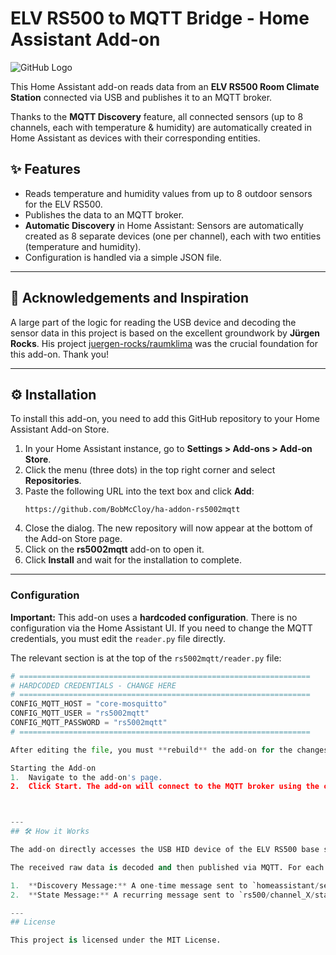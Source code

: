 # ELV RS500 to MQTT Bridge - Home Assistant Add-on

![GitHub Logo](https://img.shields.io/badge/GitHub-100000?style=for-the-badge&logo=github&logoColor=white)

This Home Assistant add-on reads data from an **ELV RS500 Room Climate Station** connected via USB and publishes it to an MQTT broker.

Thanks to the **MQTT Discovery** feature, all connected sensors (up to 8 channels, each with temperature & humidity) are automatically created in Home Assistant as devices with their corresponding entities.

## ✨ Features

* Reads temperature and humidity values from up to 8 outdoor sensors for the ELV RS500.
* Publishes the data to an MQTT broker.
* **Automatic Discovery** in Home Assistant: Sensors are automatically created as 8 separate devices (one per channel), each with two entities (temperature and humidity).
* Configuration is handled via a simple JSON file.

---
## 🙏 Acknowledgements and Inspiration

A large part of the logic for reading the USB device and decoding the sensor data in this project is based on the excellent groundwork by **Jürgen Rocks**. His project [juergen-rocks/raumklima](https://github.com/juergen-rocks/raumklima) was the crucial foundation for this add-on. Thank you!

---
## ⚙️ Installation

To install this add-on, you need to add this GitHub repository to your Home Assistant Add-on Store.

1.  In your Home Assistant instance, go to **Settings > Add-ons > Add-on Store**.
2.  Click the menu (three dots) in the top right corner and select **Repositories**.
3.  Paste the following URL into the text box and click **Add**:
    ```
    https://github.com/BobMcCloy/ha-addon-rs5002mqtt
    ```
4.  Close the dialog. The new repository will now appear at the bottom of the Add-on Store page.
5.  Click on the **rs5002mqtt** add-on to open it.
6.  Click **Install** and wait for the installation to complete.

---
### Configuration

**Important:** This add-on uses a **hardcoded configuration**. There is no configuration via the Home Assistant UI. If you need to change the MQTT credentials, you must edit the `reader.py` file directly.

The relevant section is at the top of the `rs5002mqtt/reader.py` file:

```python
# =================================================================
# HARDCODED CREDENTIALS - CHANGE HERE
# =================================================================
CONFIG_MQTT_HOST = "core-mosquitto"
CONFIG_MQTT_USER = "rs5002mqtt"
CONFIG_MQTT_PASSWORD = "rs5002mqtt"
# =================================================================

After editing the file, you must **rebuild** the add-on for the changes to take effect.

Starting the Add-on
1.  Navigate to the add-on's page.
2.  Click Start. The add-on will connect to the MQTT broker using the credentials specified in the reader.py file.



---
## 🛠️ How it Works

The add-on directly accesses the USB HID device of the ELV RS500 base station (`VendorID: 0x0483`, `ProductID: 0x5750`). Every 60 seconds, a request is sent to the station to query the current values of all 8 channels.

The received raw data is decoded and then published via MQTT. For each channel, two types of MQTT messages are sent:

1.  **Discovery Message:** A one-time message sent to `homeassistant/sensor/.../config` that instructs Home Assistant to create the device and its sensors.
2.  **State Message:** A recurring message sent to `rs500/channel_X/state` that contains the actual sensor readings in JSON format (e.g., `{"temperature": 21.5, "humidity": 45}`).

---
## License

This project is licensed under the MIT License.

